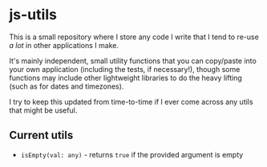 # js-utils

This is a small repository where I store any code I write that I tend to re-use _a lot_ in other applications I make.

It's mainly independent, small utility functions that you can copy/paste into your own application (including the tests, if necessary!), though some functions may include other lightweight libraries to do the heavy lifting (such as for dates and timezones).

I try to keep this updated from time-to-time if I ever come across any utils that might be useful.

## Current utils

- `isEmpty(val: any)` - returns `true` if the provided argument is empty
